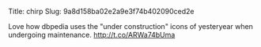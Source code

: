 Title: chirp
Slug: 9a8d158ba02e2a9e3f74b402090ced2e

Love how dbpedia uses the "under construction" icons of yesteryear when undergoing maintenance. <a href="http://t.co/ARWa74bUma">http://t.co/ARWa74bUma</a>
